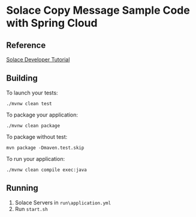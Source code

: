 # Solace Copy Message Sample Code with Spring Cloud

## Reference
[Solace Developer Tutorial](https://tutorials.solace.dev/spring/spring-cloud-stream/)

## Building

To launch your tests:
```
./mvnw clean test
```

To package your application:
```
./mvnw clean package
```

To package without test:
```
mvn package -Dmaven.test.skip
```

To run your application:
```
./mvnw clean compile exec:java
```

## Running
1. Solace Servers in `run\application.yml`
2. Run `start.sh`



